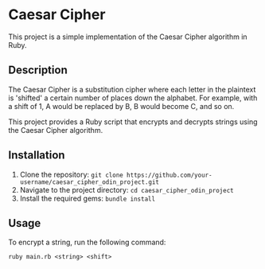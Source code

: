 # Caesar Cipher

This project is a simple implementation of the Caesar Cipher algorithm in Ruby.

## Description

The Caesar Cipher is a substitution cipher where each letter in the plaintext is 'shifted' a certain number of places down the alphabet. For example, with a shift of 1, A would be replaced by B, B would become C, and so on.

This project provides a Ruby script that encrypts and decrypts strings using the Caesar Cipher algorithm.

## Installation

1. Clone the repository: `git clone https://github.com/your-username/caesar_cipher_odin_project.git`
2. Navigate to the project directory: `cd caesar_cipher_odin_project`
3. Install the required gems: `bundle install`

## Usage

To encrypt a string, run the following command:

```shell
ruby main.rb <string> <shift>